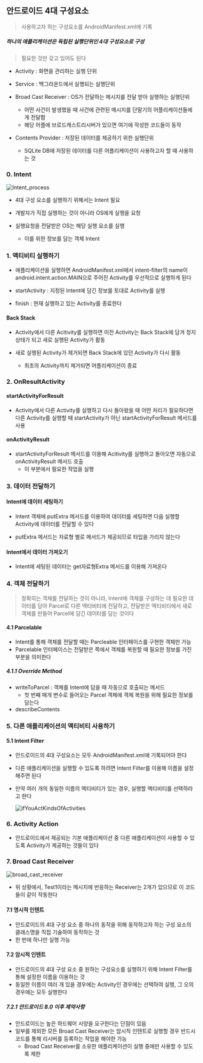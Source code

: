 ## 안드로이드 4대 구성요소

> 사용하고자 하는 구성요소를 AndroidManifest.xml에 기록




##### 하나의 애플리케이션은 독립된 실행단위인 4대 구성요소로 구성

> 필요한 것만 갖고 있어도 된다

- Activity : 화면을 관리하는 실행 단위

- Service : 백그라운드에서 실행되는 실행단위

- Broad Cast Receiver : OS가 전달하는 메시지를 전달 받아 실행하는 실행단위
    - 어떤 사건이 발생했을 때 사건에 관련된 메시지를 단말기의 어플리케이션들에게 전달함
    - 해당 어플에 브로드캐스트리시버가 있으면 여기에 작성한 코드들이 동작

- Contents Provider : 저장된 데이터를 제공하기 위한 실행단위
    - SQLite DB에 저장된 데이터를 다른 어플리케이션이 사용하고자 할 때 사용하는 것



### 0. Intent



![Intent_process](0204_Android_Four_Component.assets/Intent.png)



- 4대 구성 요소를 실행하기 위해서는 Intent 필요

- 개발자가 직접 실행하는 것이 아니라 OS에게 실행을 요청

- 실행요청을 전달받은 OS는 해당 실행 요소를 실행
    - 이를 위한 정보를 담는 객체 Intent








### 1. 액티비티 실행하기

- 애플리케이션을 실행하면 AndroidManifest.xml에서 intent-filter의 name이 android.intent.action.MAIN으로 주어진 Activity를 우선적으로 실행하게 된다


- startActivity : 지정된 Intent에 담긴 정보를 토대로 Activity를 실행

- finish : 현재 실행하고 있는 Activity를 종료한다


#### Back Stack

- Activity에서 다른 Acitivity를 실행하면 이전 Activity는 Back Stack에 담겨 정지 상태가 되고 새로 실행된 Activity가 활동

- 새로 실행된 Activity가 제거되면 Back Stack에 있던 Activity가 다시 활동
    - 최초의 Activity까지 제거되면 어플리케이션이 종료




### 2. OnResultActivity



#### startActivityForResult

- Activity에서 다른 Activity를 실행하고 다시 돌아왔을 때 어떤 처리가 필요하다면 다른 Activity를 실행할 때 startActivity가 아닌 startActivityForResult 메서드를 사용




#### onActivityResult

- startActivityForResult 메서드를 이용해 Acitivity를 실행하고 돌아오면 자동으로 onActivityResult 메서드 호출
    - 이 부분에서 필요한 작업을 실행





### 3. 데이터 전달하기



#### Intent에 데이터 세팅하기

- Intent 객체에 putExtra 메서드를 이용하여 데이터를 세팅하면 다음 실행할 Activity에 데이터를 전달할 수 있다

- putExtra 메서드는 자료형 별로 메서드가 제공되므로 타입을 가리지 않는다




#### Intent에서 데이터 가져오기

- Intent에 세팅된 데이터는 get자료형Extra 메서드를 이용해 가져온다







### 4. 객체 전달하기

> 정확히는 객체를 전달하는 것이 아니라, Intent에 객체를 구성하는 데 필요한 데이터를 담아 Parcel로 다른 액티비티에 전달하고, 전달받은 액티비티에서 새로 객체를 만들어 Parcel에 담긴 데이터를 담는 것이다



#### 4.1 Parcelable

- Intent를 통해 객체를 전달할 때는 Parcleable 인터페이스를 구현한 객체만 가능
- Parcelable 인터페이스는 전달받은 쪽에서 객체를 복원할 때 필요한 정보를 가진 부분을 의미한다



##### 4.1.1 Override Method

- writeToParcel : 객체를 Intent에 담을 때 자동으로 호출되는 메서드
  - 첫 번째 매개 변수로 들어오는 Parcel 객체에 객체 복원을 위해 필요한 정보를 담는다
- describeContents







### 5. 다른 애플리케이션의 액티비티 사용하기

#### 5.1 Intent Filter

- 안드로이드의 4대 구성요소는 모두 AndroidManifest.xml에 기록되어야 한다
- 다른 애플리케이션을 실행할 수 있도록 하려면 Intent Filter를 이용해 이름을 설정해주면 된다



- 만약 여러 개의 동일한 이름의 액티비티가 있는 경우, 실행할 액티비티를 선택하라고 한다

  ![ifYouActKindsOfActivities](0204_Android_Four_Component.assets/ifactkindsofactivitied.jpg)









### 6. Activity Action

- 안드로이드에서 제공되는 기본 애플리케이션 중 다른 애플리케이션이 사용할 수 있도록 Activity가 제공하는 것들이 있다









### 7. Broad Cast Receiver



![broad_cast_receiver](0204_Android_Four_Component.assets/broadcastreceiver.jpg)

- 위 상황에서, Test1이라는 메시지에 반응하는 Receiver는 2개가 있으므로 이 코드들이 같이 작동한다





#### 7.1 명시적 인텐트

- 안드로이드의 4대 구성 요소 중 하나의 동작을 위해 동작하고자 하는 구성 요소의 클래스명을 직접 기술하여 동작하는 것
- 한 번에 하나만 실행 가능





#### 7.2 암시적 인텐트

- 안드로이드의 4대 구성 요소 중 원하는 구성요소를 실행하기 위해 Intent Filter를 통해 설정한 이름을 이용하는 것
- 동일한 이름이 여러 개 있을 경우에는 Activity인 경우에는 선택하여 실행, 그 오의 경우에는 모두 실행한다



##### 7.2.1 안드로이드 8.0 이후 제약사항

- 안드로이드는 높은 하드웨어 사양을 요구한다는 단점이 있음
- 일부를 제외한 모든 Broad Cast Receiver는 암시적 인텐트로 실행할 경우 반드시 코드를 통해 리시버를 등록하는 작업을 해야한 가능
  - Broad Cast Receiver를 소유한 애플리케이션이 실행 중에만 사용할 수 있도록 제한









